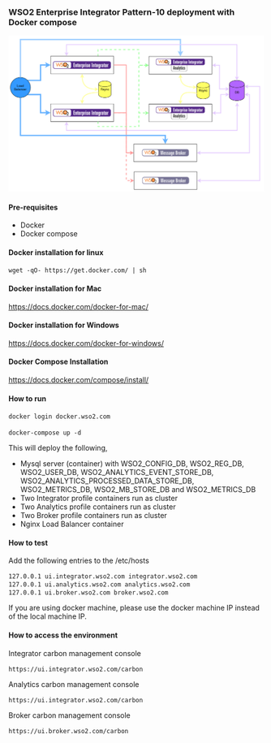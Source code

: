### WSO2 Enterprise Integrator Pattern-10 deployment with Docker compose

![pattern-design](../patterns/design/wso2ei-6.1.1-pattern-10.png)

#### Pre-requisites

 * Docker
 * Docker compose

#### Docker installation for linux
```
wget -qO- https://get.docker.com/ | sh
```

#### Docker installation for Mac

https://docs.docker.com/docker-for-mac/

#### Docker installation for Windows

https://docs.docker.com/docker-for-windows/

#### Docker Compose Installation

https://docs.docker.com/compose/install/

#### How to run

```
docker login docker.wso2.com 

docker-compose up -d
```

This will deploy the following,

* Mysql server (container) with WSO2_CONFIG_DB, WSO2_REG_DB, WSO2_USER_DB, WSO2_ANALYTICS_EVENT_STORE_DB, WSO2_ANALYTICS_PROCESSED_DATA_STORE_DB, WSO2_METRICS_DB, WSO2_MB_STORE_DB and WSO2_METRICS_DB
* Two Integrator profile containers run as cluster
* Two Analytics profile containers run as cluster
* Two Broker profile containers run as cluster
* Nginx Load Balancer container

#### How to test

Add the following entries to the /etc/hosts
```
127.0.0.1 ui.integrator.wso2.com integrator.wso2.com 
127.0.0.1 ui.analytics.wso2.com analytics.wso2.com 
127.0.0.1 ui.broker.wso2.com broker.wso2.com
```

If you are using docker machine, please use the docker machine IP instead of the local machine IP.

#### How to access the environment

Integrator carbon management console

```
https://ui.integrator.wso2.com/carbon
```

Analytics carbon management console

```
https://ui.integrator.wso2.com/carbon
```

Broker carbon management console

```
https://ui.broker.wso2.com/carbon
```
